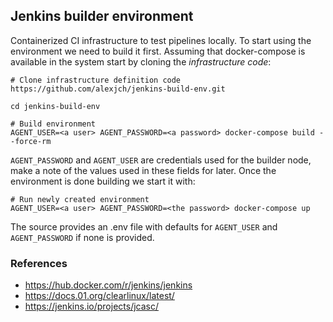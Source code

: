 ## Jenkins builder environment

Containerized CI infrastructure to test pipelines locally. To start using
the environment we need to build it first. Assuming that docker-compose is
available in the system start by cloning the *infrastructure code*:

```
# Clone infrastructure definition code
https://github.com/alexjch/jenkins-build-env.git

cd jenkins-build-env

# Build environment
AGENT_USER=<a user> AGENT_PASSWORD=<a password> docker-compose build --force-rm
```

```AGENT_PASSWORD``` and ```AGENT_USER``` are credentials used for the builder
node, make a note of the values used in these fields for later. Once the
environment is done building we start it with:

```
# Run newly created environment
AGENT_USER=<a user> AGENT_PASSWORD=<the password> docker-compose up
```

The source provides an .env file with defaults for ```AGENT_USER``` and 
```AGENT_PASSWORD``` if none is provided.


### References
* https://hub.docker.com/r/jenkins/jenkins
* https://docs.01.org/clearlinux/latest/
* https://jenkins.io/projects/jcasc/
